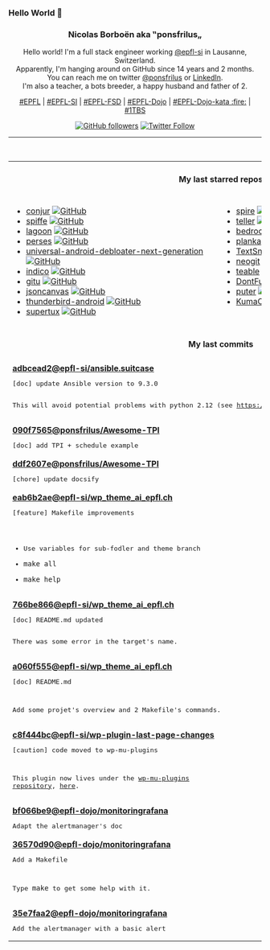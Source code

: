 ### Hello World 👋

<p align="center">
  <!-- use https://avatars.githubusercontent.com/u/176002?v=4 for your default github picture 
  <img src="https://raw.githubusercontent.com/ponsfrilus/ponsfrilus/master/img/ponsfrilus.png" title="Nicolas Borboën aka ‟ponsfrilus„" alt="Nicolas Borboën aka ‟ponsfrilus„" /> -->
  <h3 align="center">
    Nicolas Borboën aka ‟ponsfrilus„
  </h3>
  <p align="center">
    Hello world! I'm a full stack engineer working <a href="https://github.com/epfl-si">@epfl-si</a> in Lausanne, Switzerland.
    <br />Apparently, I'm hanging around on GitHub since 14 years and 2 months.
    <br />You can reach me on twitter <a href="https://twitter.com/ponsfrilus">@ponsfrilus</a> or <a href="http://linkedin.com/in/nicolasborboen">LinkedIn</a>.
    <br />I'm also a teacher, a bots breeder, a happy husband and father of 2.
  </p>
  <p align="center">
    <a href="https://www.epfl.ch">#EPFL</a> | 
    <a href="https://github.com/epfl-si/">#EPFL-SI</a> | 
    <a href="https://github.com/epfl-fsd">#EPFL-FSD</a> | 
    <a href="https://github.com/topics/epfl-dojo">#EPFL-Dojo</a> | 
    <a href="https://github.com/topics/epfl-dojo-kata">#EPFL-Dojo-kata :fire:</a> | 
    <a href="https://en.wikipedia.org/wiki/Indentation_style#Variant:_1TBS_(OTBS)">#1TBS</a>
  </p>
  <p align="center">
    <a href="https://github.com/ponsfrilus"><img alt="GitHub followers" src="https://img.shields.io/github/followers/ponsfrilus?label=Follow%20me%20on%20github&style=social"></a>
    <a href="https://twitter.com/ponsfrilus"><img alt="Twitter Follow" src="https://img.shields.io/twitter/follow/ponsfrilus?label=follow%20me%20on%20twitter&style=social"></a>
  </p>
  </p><hr><table align="center">
<tr>
<td colspan="2" align="center"><h4>My last starred repos</h4></td>
</tr>
<tr>
<td valign="top">
<ul>
<li>
<a href="https://github.com/cyberark/conjur" title="CyberArk Conjur automatically secures secrets used by privileged users and machine identities" target="_blank">conjur</a>&nbsp;<a href="https://github.com/cyberark/conjur" title="CyberArk Conjur automatically secures secrets used by privileged users and machine identities" target="_blank"><img src="https://img.shields.io/github/stars/cyberark/conjur?style=social" alt="GitHub"></a>
</li>
<li>
<a href="https://github.com/spiffe/spiffe" title="The SPIFFE Project" target="_blank">spiffe</a>&nbsp;<a href="https://github.com/spiffe/spiffe" title="The SPIFFE Project" target="_blank"><img src="https://img.shields.io/github/stars/spiffe/spiffe?style=social" alt="GitHub"></a>
</li>
<li>
<a href="https://github.com/uselagoon/lagoon" title="Lagoon, the developer-focused application delivery platform" target="_blank">lagoon</a>&nbsp;<a href="https://github.com/uselagoon/lagoon" title="Lagoon, the developer-focused application delivery platform" target="_blank"><img src="https://img.shields.io/github/stars/uselagoon/lagoon?style=social" alt="GitHub"></a>
</li>
<li>
<a href="https://github.com/perses/perses" title="The CNCF candidate for observability visualisation. Already supports Prometheus - more data sources to come!" target="_blank">perses</a>&nbsp;<a href="https://github.com/perses/perses" title="The CNCF candidate for observability visualisation. Already supports Prometheus - more data sources to come!" target="_blank"><img src="https://img.shields.io/github/stars/perses/perses?style=social" alt="GitHub"></a>
</li>
<li>
<a href="https://github.com/Universal-Debloater-Alliance/universal-android-debloater-next-generation" title="Cross-platform GUI written in Rust using ADB to debloat non-rooted Android devices. Improve your privacy, the security and battery life of your device." target="_blank">universal-android-debloater-next-generation</a>&nbsp;<a href="https://github.com/Universal-Debloater-Alliance/universal-android-debloater-next-generation" title="Cross-platform GUI written in Rust using ADB to debloat non-rooted Android devices. Improve your privacy, the security and battery life of your device." target="_blank"><img src="https://img.shields.io/github/stars/Universal-Debloater-Alliance/universal-android-debloater-next-generation?style=social" alt="GitHub"></a>
</li>
<li>
<a href="https://github.com/indico/indico" title="Indico - A feature-rich event management system, made @ CERN, the place where the Web was born." target="_blank">indico</a>&nbsp;<a href="https://github.com/indico/indico" title="Indico - A feature-rich event management system, made @ CERN, the place where the Web was born." target="_blank"><img src="https://img.shields.io/github/stars/indico/indico?style=social" alt="GitHub"></a>
</li>
<li>
<a href="https://github.com/altsem/gitu" title="A TUI Git client inspired by Magit" target="_blank">gitu</a>&nbsp;<a href="https://github.com/altsem/gitu" title="A TUI Git client inspired by Magit" target="_blank"><img src="https://img.shields.io/github/stars/altsem/gitu?style=social" alt="GitHub"></a>
</li>
<li>
<a href="https://github.com/obsidianmd/jsoncanvas" title="An open file format for infinite canvas data." target="_blank">jsoncanvas</a>&nbsp;<a href="https://github.com/obsidianmd/jsoncanvas" title="An open file format for infinite canvas data." target="_blank"><img src="https://img.shields.io/github/stars/obsidianmd/jsoncanvas?style=social" alt="GitHub"></a>
</li>
<li>
<a href="https://github.com/thunderbird/thunderbird-android" title="K-9 Mail – Open Source Email App for Android" target="_blank">thunderbird-android</a>&nbsp;<a href="https://github.com/thunderbird/thunderbird-android" title="K-9 Mail – Open Source Email App for Android" target="_blank"><img src="https://img.shields.io/github/stars/thunderbird/thunderbird-android?style=social" alt="GitHub"></a>
</li>
<li>
<a href="https://github.com/SuperTux/supertux" title="SuperTux source code" target="_blank">supertux</a>&nbsp;<a href="https://github.com/SuperTux/supertux" title="SuperTux source code" target="_blank"><img src="https://img.shields.io/github/stars/SuperTux/supertux?style=social" alt="GitHub"></a>
</li>
</ul>
<img width="450" height="1" /></td>
<td valign="top">
<ul>
<li>
<a href="https://github.com/spiffe/spire" title="The SPIFFE Runtime Environment" target="_blank">spire</a>&nbsp;<a href="https://github.com/spiffe/spire" title="The SPIFFE Runtime Environment" target="_blank"><img src="https://img.shields.io/github/stars/spiffe/spire?style=social" alt="GitHub"></a>
</li>
<li>
<a href="https://github.com/tellerops/teller" title="Cloud native secrets management for developers - never leave your command line for secrets." target="_blank">teller</a>&nbsp;<a href="https://github.com/tellerops/teller" title="Cloud native secrets management for developers - never leave your command line for secrets." target="_blank"><img src="https://img.shields.io/github/stars/tellerops/teller?style=social" alt="GitHub"></a>
</li>
<li>
<a href="https://github.com/roots/bedrock" title="WordPress boilerplate with Composer, easier configuration, and an improved folder structure" target="_blank">bedrock</a>&nbsp;<a href="https://github.com/roots/bedrock" title="WordPress boilerplate with Composer, easier configuration, and an improved folder structure" target="_blank"><img src="https://img.shields.io/github/stars/roots/bedrock?style=social" alt="GitHub"></a>
</li>
<li>
<a href="https://github.com/plankanban/planka" title="The realtime kanban board for workgroups built with React and Redux." target="_blank">planka</a>&nbsp;<a href="https://github.com/plankanban/planka" title="The realtime kanban board for workgroups built with React and Redux." target="_blank"><img src="https://img.shields.io/github/stars/plankanban/planka?style=social" alt="GitHub"></a>
</li>
<li>
<a href="https://github.com/RajSolai/TextSnatcher" title="How to Copy Text from Images ? Answer is TextSnatcher !. Perform OCR operations in seconds on Linux Desktop." target="_blank">TextSnatcher</a>&nbsp;<a href="https://github.com/RajSolai/TextSnatcher" title="How to Copy Text from Images ? Answer is TextSnatcher !. Perform OCR operations in seconds on Linux Desktop." target="_blank"><img src="https://img.shields.io/github/stars/RajSolai/TextSnatcher?style=social" alt="GitHub"></a>
</li>
<li>
<a href="https://github.com/NeogitOrg/neogit" title="An interactive and powerful Git interface for Neovim, inspired by Magit" target="_blank">neogit</a>&nbsp;<a href="https://github.com/NeogitOrg/neogit" title="An interactive and powerful Git interface for Neovim, inspired by Magit" target="_blank"><img src="https://img.shields.io/github/stars/NeogitOrg/neogit?style=social" alt="GitHub"></a>
</li>
<li>
<a href="https://github.com/teableio/teable" title="✨ A Super fast, Real-time, Professional, Developer friendly, No code database" target="_blank">teable</a>&nbsp;<a href="https://github.com/teableio/teable" title="✨ A Super fast, Real-time, Professional, Developer friendly, No code database" target="_blank"><img src="https://img.shields.io/github/stars/teableio/teable?style=social" alt="GitHub"></a>
</li>
<li>
<a href="https://github.com/aaronraimist/DontFuckWithPaste" title="Google Chrome and Firefox extension that prevents the blocking of pasting into input fields" target="_blank">DontFuckWithPaste</a>&nbsp;<a href="https://github.com/aaronraimist/DontFuckWithPaste" title="Google Chrome and Firefox extension that prevents the blocking of pasting into input fields" target="_blank"><img src="https://img.shields.io/github/stars/aaronraimist/DontFuckWithPaste?style=social" alt="GitHub"></a>
</li>
<li>
<a href="https://github.com/HeyPuter/puter" title="🌐 The Internet OS!" target="_blank">puter</a>&nbsp;<a href="https://github.com/HeyPuter/puter" title="🌐 The Internet OS!" target="_blank"><img src="https://img.shields.io/github/stars/HeyPuter/puter?style=social" alt="GitHub"></a>
</li>
<li>
<a href="https://github.com/Zerka30/KumaCompanion" title="KumaCompanion is a CLI to manage uptime-kuma " target="_blank">KumaCompanion</a>&nbsp;<a href="https://github.com/Zerka30/KumaCompanion" title="KumaCompanion is a CLI to manage uptime-kuma " target="_blank"><img src="https://img.shields.io/github/stars/Zerka30/KumaCompanion?style=social" alt="GitHub"></a>
</li>
</ul>
<img width="450" height="1" /></td>
</tr>
<tr>
<td colspan="2" align="center"><h4>My last commits</h4></td>
</tr>
<tr>
        <td colspan="2">
          <div><strong><a href="https://api.github.com/repos/epfl-si/ansible.suitcase/commits/adbcead22be142fcbbae3a19757977356afe07e1" title="2024-03-08T17:39:08.000+01:00" target="_blank">adbcead2</a><a href="https://github.com/epfl-si">@epfl-si</a><a href="https://github.com/epfl-si/ansible.suitcase" title="The Ansible suitcase: install Ansible, Keybase and EYAML into your project's temp dir">/ansible.suitcase</a></strong></div>
          <pre>[doc] update Ansible version to 9.3.0

This will avoid potential problems with python 2.12 (see https://github.com/ansible/ansible/issues/81946).</pre>
        </td>
        </tr><tr>
        <td colspan="2">
          <div><strong><a href="https://api.github.com/repos/ponsfrilus/Awesome-TPI/commits/090f7565a09b8b768402dfed09c0ed0fca544289" title="2024-03-08T08:21:23.000+01:00" target="_blank">090f7565</a><a href="https://github.com/ponsfrilus">@ponsfrilus</a><a href="https://github.com/ponsfrilus/Awesome-TPI" title="Dépôt regroupant des ressources utiles aux apprentis, chefs de projet et experts pour les taravaux pratiques individuels (TPI) de fin d'apprentissage des informaticien·ne·s CFC.">/Awesome-TPI</a></strong></div>
          <pre>[doc] add TPI + schedule example</pre>
        </td>
        </tr><tr>
        <td colspan="2">
          <div><strong><a href="https://api.github.com/repos/ponsfrilus/Awesome-TPI/commits/ddf2607e5c7fff2ce7a50865376e15c0c33ec8b1" title="2024-03-08T08:20:45.000+01:00" target="_blank">ddf2607e</a><a href="https://github.com/ponsfrilus">@ponsfrilus</a><a href="https://github.com/ponsfrilus/Awesome-TPI" title="Dépôt regroupant des ressources utiles aux apprentis, chefs de projet et experts pour les taravaux pratiques individuels (TPI) de fin d'apprentissage des informaticien·ne·s CFC.">/Awesome-TPI</a></strong></div>
          <pre>[chore] update docsify</pre>
        </td>
        </tr><tr>
        <td colspan="2">
          <div><strong><a href="https://api.github.com/repos/epfl-si/wp_theme_ai_epfl.ch/commits/eab6b2aed25cae60cda85c08d24fdfa07fe1e691" title="2024-03-05T14:50:23.000+01:00" target="_blank">eab6b2ae</a><a href="https://github.com/epfl-si">@epfl-si</a><a href="https://github.com/epfl-si/wp_theme_ai_epfl.ch" title="null">/wp_theme_ai_epfl.ch</a></strong></div>
          <pre>[feature] Makefile improvements

- Use variables for sub-fodler and theme branch
- `make all`
- `make help`</pre>
        </td>
        </tr><tr>
        <td colspan="2">
          <div><strong><a href="https://api.github.com/repos/epfl-si/wp_theme_ai_epfl.ch/commits/766be866c6b270c808d8ef906e4291c57d6b429b" title="2024-03-04T15:30:34.000+01:00" target="_blank">766be866</a><a href="https://github.com/epfl-si">@epfl-si</a><a href="https://github.com/epfl-si/wp_theme_ai_epfl.ch" title="null">/wp_theme_ai_epfl.ch</a></strong></div>
          <pre>[doc] README.md updated

There was some error in the target's name.</pre>
        </td>
        </tr><tr>
        <td colspan="2">
          <div><strong><a href="https://api.github.com/repos/epfl-si/wp_theme_ai_epfl.ch/commits/a060f5555b3164e4a713bd2d70db21a2beeb3fe2" title="2024-03-04T14:36:29.000+01:00" target="_blank">a060f555</a><a href="https://github.com/epfl-si">@epfl-si</a><a href="https://github.com/epfl-si/wp_theme_ai_epfl.ch" title="null">/wp_theme_ai_epfl.ch</a></strong></div>
          <pre>[doc] README.md

Add some projet's overview and 2 Makefile's commands.</pre>
        </td>
        </tr><tr>
        <td colspan="2">
          <div><strong><a href="https://api.github.com/repos/epfl-si/wp-plugin-last-page-changes/commits/c8f444bcdd240b9af62f5da2217d106c24007d41" title="2024-02-29T11:54:41.000+01:00" target="_blank">c8f444bc</a><a href="https://github.com/epfl-si">@epfl-si</a><a href="https://github.com/epfl-si/wp-plugin-last-page-changes" title="Système d’information permettant de connaître la date et la personne ayant effectué la dernière modification sur une page WordPress.">/wp-plugin-last-page-changes</a></strong></div>
          <pre>[caution] code moved to wp-mu-plugins

This plugin now lives under the [wp-mu-plugins repository](https://github.com/epfl-si/wp-mu-plugins/), [here](https://github.com/epfl-si/wp-mu-plugins/blob/master/EPFL_last_page_changes.php).</pre>
        </td>
        </tr><tr>
        <td colspan="2">
          <div><strong><a href="https://api.github.com/repos/epfl-dojo/monitoringrafana/commits/bf066be9bd6b5292045cea08e056823881693412" title="2024-02-28T09:25:56.000+01:00" target="_blank">bf066be9</a><a href="https://github.com/epfl-dojo">@epfl-dojo</a><a href="https://github.com/epfl-dojo/monitoringrafana" title="A docker-compose example to monitor a local computer with Grafana, Prometheus and node-exporter.">/monitoringrafana</a></strong></div>
          <pre>Adapt the alertmanager's doc</pre>
        </td>
        </tr><tr>
        <td colspan="2">
          <div><strong><a href="https://api.github.com/repos/epfl-dojo/monitoringrafana/commits/36570d90d717841b032ea800903a3cffa6958690" title="2024-02-28T09:17:07.000+01:00" target="_blank">36570d90</a><a href="https://github.com/epfl-dojo">@epfl-dojo</a><a href="https://github.com/epfl-dojo/monitoringrafana" title="A docker-compose example to monitor a local computer with Grafana, Prometheus and node-exporter.">/monitoringrafana</a></strong></div>
          <pre>Add a Makefile

Type `make` to get some help with it.</pre>
        </td>
        </tr><tr>
        <td colspan="2">
          <div><strong><a href="https://api.github.com/repos/epfl-dojo/monitoringrafana/commits/35e7faa2bc9e3df49c2058eff350bf1bbb2d200f" title="2024-02-28T09:16:47.000+01:00" target="_blank">35e7faa2</a><a href="https://github.com/epfl-dojo">@epfl-dojo</a><a href="https://github.com/epfl-dojo/monitoringrafana" title="A docker-compose example to monitor a local computer with Grafana, Prometheus and node-exporter.">/monitoringrafana</a></strong></div>
          <pre>Add the alertmanager with a basic alert</pre>
        </td>
        </tr><tfoot>
<tr>
<td colspan="2" align="right">
<img width="900" height="1" />
<small>⏰ Updated on Fri, 22 Mar 2024 13:45:19 GMT</small>
</td>
</tr>
</tfoot>
<br />
</table>
